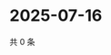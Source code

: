 # 2025-07-16

共 0 条

<!-- BEGIN ZHIHUVIDEO -->
<!-- 最后更新时间 Wed Jul 16 2025 13:18:41 GMT+0800 (China Standard Time) -->

<!-- END ZHIHUVIDEO -->
